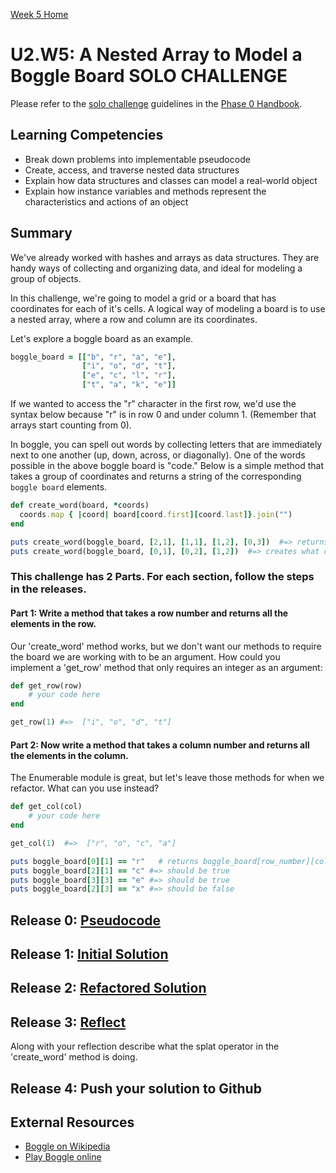 [Week 5 Home](../)

# U2.W5: A Nested Array to Model a Boggle Board **SOLO CHALLENGE**
Please refer to the [solo challenge](https://github.com/Devbootcamp/phase-0-handbook/blob/master/solo-challenges.md) guidelines in the [Phase 0 Handbook](https://github.com/Devbootcamp/phase-0-handbook).


## Learning Competencies
- Break down problems into implementable pseudocode 
- Create, access, and traverse nested data structures
- Explain how data structures and classes can model a real-world object
- Explain how instance variables and methods represent the characteristics and actions of an object

## Summary

We've already worked with hashes and arrays as data structures.  They are handy ways of collecting and organizing data, and ideal for modeling a group of objects.  

In this challenge, we're going to model a grid or a board that has coordinates for each of it's cells.  A logical way of modeling a board is to use a nested array, where a row and column are its coordinates.

Let's explore a boggle board as an example.

```ruby
boggle_board = [["b", "r", "a", "e"],
                ["i", "o", "d", "t"],
                ["e", "c", "l", "r"],
                ["t", "a", "k", "e"]]
```

If we wanted to access the "r" character in the first row, we'd use the syntax below because "r" is in row 0 and under column 1. (Remember that arrays start counting from 0).

In boggle, you can spell out words by collecting letters that are immediately next to one another (up, down, across, or diagonally).  One of the words possible in the above boggle board is "code." Below is a simple method that takes a group of coordinates and returns a string of the corresponding `boggle board` elements. 

  ```ruby
  def create_word(board, *coords)
    coords.map { |coord| board[coord.first][coord.last]}.join("")
  end

  puts create_word(boggle_board, [2,1], [1,1], [1,2], [0,3])  #=> returns "code"  
  puts create_word(boggle_board, [0,1], [0,2], [1,2])  #=> creates what california slang word?
  ```
### This challenge has 2 Parts. For each section, follow the steps in the releases. 

#### Part 1: Write a method that takes a row number and returns all the elements in the row.  
Our 'create_word' method works, but we don't want our methods to require the board we are working with to be an argument. How could you implement a 'get_row' method that only requires an integer as an argument:

```ruby
def get_row(row)
    # your code here
end

get_row(1) #=>  ["i", "o", "d", "t"]
```


#### Part 2: Now write a method that takes a column number and returns all the elements in the column.
The Enumerable module is great, but let's leave those methods for when we refactor. What can you use instead?

```ruby
def get_col(col)
    # your code here
end

get_col(1)  #=>  ["r", "o", "c", "a"]
```


```ruby 
puts boggle_board[0][1] == "r"   # returns boggle_board[row_number][column_number]
puts boggle_board[2][1] == "c" #=> should be true
puts boggle_board[3][3] == "e" #=> should be true
puts boggle_board[2][3] == "x" #=> should be false
```


## Release 0: [Pseudocode](https://github.com/Devbootcamp/phase-0-handbook/blob/master/coding_references/pseudocode.md)

## Release 1: [Initial Solution](https://github.com/Devbootcamp/phase-0-handbook/blob/master/coding_references/initial_solution.md)

## Release 2: [Refactored Solution](https://github.com/Devbootcamp/phase-0-handbook/blob/master/coding_references/refactoring.md)

## Release 3: [Reflect](https://github.com/Devbootcamp/phase-0-handbook/blob/master/coding-references/reflection-guidelines.md)
Along with your reflection describe what the splat operator in the 'create_word' method is doing.

## Release 4: Push your solution to Github

<!--## Release 5: [Review](https://github.com/Devbootcamp/phase-0-handbook/blob/master/coding-references/review.md) -->


## External Resources
* [Boggle on Wikipedia](http://en.wikipedia.org/wiki/Boggle)
* [Play Boggle online](http://www.wordplays.com/boggle)
